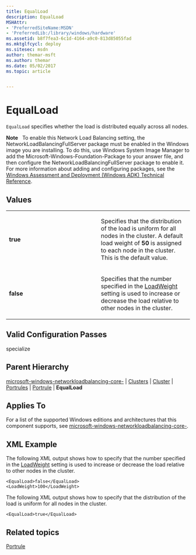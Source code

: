 ```yaml
---
title: EqualLoad
description: EqualLoad
MSHAttr:
- 'PreferredSiteName:MSDN'
- 'PreferredLib:/library/windows/hardware'
ms.assetid: b8f7fea3-6c1d-4164-a9c0-813d85055fad
ms.mktglfcycl: deploy
ms.sitesec: msdn
author: themar-msft
ms.author: themar
ms.date: 05/02/2017
ms.topic: article


---
```


# EqualLoad


`EqualLoad` specifies whether the load is distributed equally across all nodes.

**Note**  
To enable this Network Load Balancing setting, the NetworkLoadBalancingFullServer package must be enabled in the Windows image you are installing. To do this, use Windows System Image Manager to add the Microsoft-Windows-Foundation-Package to your answer file, and then configure the NetworkLoadBalancingFullServer package to enable it. For more information about adding and configuring packages, see the [Windows Assessment and Deployment (Windows ADK) Technical Reference](http://go.microsoft.com/fwlink/?LinkId=206587).

 

## Values


<table>
<colgroup>
<col width="50%" />
<col width="50%" />
</colgroup>
<tbody>
<tr class="odd">
<td><p><strong>true</strong></p></td>
<td><p>Specifies that the distribution of the load is uniform for all nodes in the cluster. A default load weight of <strong>50</strong> is assigned to each node in the cluster. This is the default value.</p></td>
</tr>
<tr class="even">
<td><p><strong>false</strong></p></td>
<td><p>Specifies that the number specified in the <a href="microsoft-windows-networkloadbalancing-core-clusters-cluster-portrules-portrule-loadweight.md" data-raw-source="[LoadWeight](microsoft-windows-networkloadbalancing-core-clusters-cluster-portrules-portrule-loadweight.md)">LoadWeight</a> setting is used to increase or decrease the load relative to other nodes in the cluster.</p></td>
</tr>
</tbody>
</table>

 

## Valid Configuration Passes


specialize

## Parent Hierarchy


[microsoft-windows-networkloadbalancing-core-](microsoft-windows-networkloadbalancing-core.md) | [Clusters](microsoft-windows-networkloadbalancing-core-clusters.md) | [Cluster](microsoft-windows-networkloadbalancing-core-clusters-cluster.md) | [Portrules](microsoft-windows-networkloadbalancing-core-clusters-cluster-portrules.md) | [Portrule](microsoft-windows-networkloadbalancing-core-clusters-cluster-portrules-portrule.md) | **EqualLoad**

## Applies To


For a list of the supported Windows editions and architectures that this component supports, see [microsoft-windows-networkloadbalancing-core-](microsoft-windows-networkloadbalancing-core.md).

## XML Example


The following XML output shows how to specify that the number specified in the [LoadWeight](microsoft-windows-networkloadbalancing-core-clusters-cluster-portrules-portrule-loadweight.md) setting is used to increase or decrease the load relative to other nodes in the cluster.

```
<EqualLoad>false</EqualLoad>
<LoadWeight>100</LoadWeight>
```

The following XML output shows how to specify that the distribution of the load is uniform for all nodes in the cluster.

```
<EqualLoad>true</EqualLoad>
```

## Related topics


[Portrule](microsoft-windows-networkloadbalancing-core-clusters-cluster-portrules-portrule.md)

 

 







